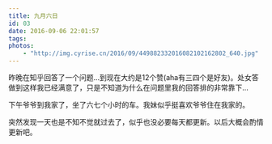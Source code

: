 ```yaml
---
title: 九月六日
id: 03
date: 2016-09-06 22:01:57
tags:
photos:
    - "http://img.cyrise.cn/2016/09/449882332016082102162802_640.jpg"
---
```


昨晚在知乎回答了一个问题...到现在大约是12个赞(aha有三四个是好友)。处女答做到这样我已经满意了，只是不知道为什么在问题里我的回答排的非常靠下...

下午爷爷到我家了，坐了六七个小时的车。我妹似乎挺喜欢爷爷住在我家的。

突然发现一天也是不知不觉就过去了，似乎也没必要每天都更新。以后大概会酌情更新吧。
